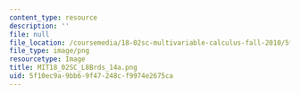 ```yaml
---
content_type: resource
description: ''
file: null
file_location: /coursemedia/18-02sc-multivariable-calculus-fall-2010/5f10ec9a9bb69f47248cf9974e2675ca_MIT18_02SC_L8Brds_14a.png
file_type: image/png
resourcetype: Image
title: MIT18_02SC_L8Brds_14a.png
uid: 5f10ec9a-9bb6-9f47-248c-f9974e2675ca
---
```

